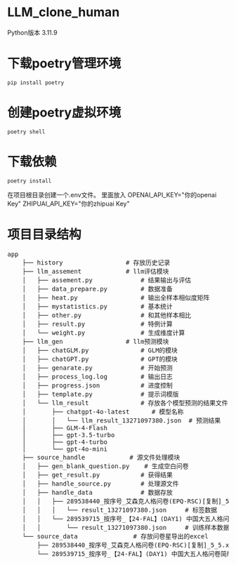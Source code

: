 # LLM_clone_human
Python版本 3.11.9
# 下载poetry管理环境
```
pip install poetry 
```
# 创建poetry虚拟环境
```
poetry shell
```
# 下载依赖
```
poetry install
```
在项目根目录创建一个.env文件。
里面放入 
OPENAI_API_KEY="你的openai Key"
ZHIPUAI_API_KEY="你的zhipuai Key"

# 项目目录结构

<pre>
app
    ├── history                 # 存放历史记录
    ├── llm_assement            # llm评估模块
    │   ├── assement.py             # 结果输出与评估
    │   ├── data_prepare.py         # 数据准备
    │   ├── heat.py                 # 输出全样本相似度矩阵
    │   ├── mystatistics.py         # 基本统计
    │   ├── other.py                # 和其他样本相比
    │   ├── result.py               # 特例计算
    │   └── weight.py               # 生成维度计算
    ├── llm_gen                 # llm预测模块
    │   ├── chatGLM.py              # GLM的模块
    │   ├── chatGPT.py              # GPT的模块
    │   ├── genarate.py             # 开始预测
    │   ├── process_log.log         # 输出日志
    │   ├── progress.json           # 进度控制
    │   ├── template.py             # 提示词模版
    │   └── llm_result              # 存放各个模型预测的结果文件
    │       ├── chatgpt-4o-latest      # 模型名称
    │       │   └── llm_result_13271097380.json  # 预测结果
    │       ├── GLM-4-Flash
    │       ├── gpt-3.5-turbo
    │       ├── gpt-4-turbo
    │       └── gpt-4o-mini
    ├── source_handle            # 源文件处理模块
    │   ├── gen_blank_question.py    # 生成空白问卷
    │   ├── get_result.py           # 获得结果
    │   ├── handle_source.py        # 处理源文件
    │   ├── handle_data             # 数据存放
    │   │   ├── 289538440_按序号_艾森克人格问卷(EPQ-RSC)[复制]_5_5 # 测试集量表
    │   │   │   └── result_13271097380.json     # 标签数据
    │   │   └── 289539715_按序号_【24-FAL】(DAY1) 中国大五人格问卷简版（CBF-PI-B）[复制]_5_5 # 训练集量表
    │   │       └── result_13271097380.json     # 训练样本数据
    └── source_data               # 存放问卷星导出的excel
        ├── 289538440_按序号_艾森克人格问卷(EPQ-RSC)[复制]_5_5.xlsx
        └── 289539715_按序号_【24-FAL】(DAY1) 中国大五人格问卷简版（CBF-PI-B）[复制]_5_5.xlsx
</pre>